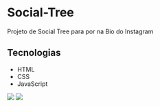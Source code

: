 # Social-Tree

Projeto de Social Tree para por na Bio do Instagram

## Tecnologias

- HTML
- CSS
- JavaScript
<img src="https://cdn.discordapp.com/attachments/965066624556232737/1053728135239172126/image.png">
<img src="https://cdn.discordapp.com/attachments/965066624556232737/1053728261206712340/image.png">
